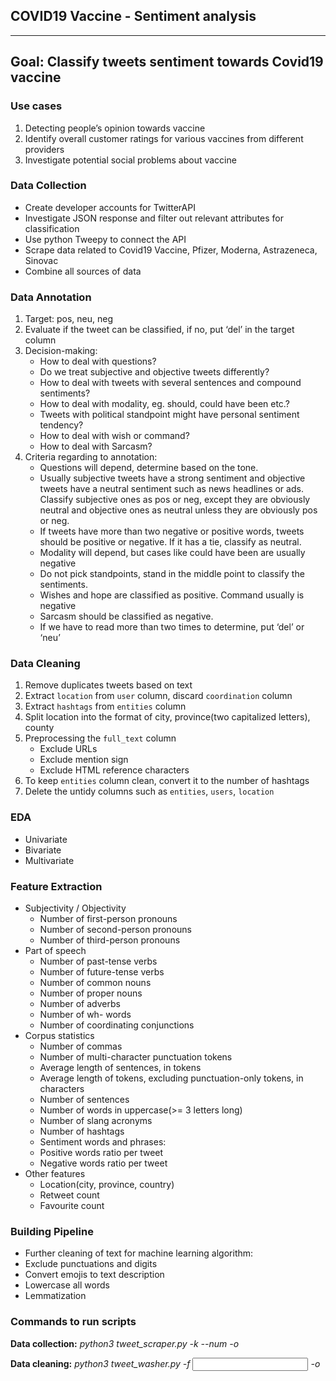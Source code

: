 ## COVID19 Vaccine - Sentiment analysis
<hr>

## **Goal: Classify tweets sentiment towards Covid19 vaccine**

### Use cases 
1. Detecting people’s opinion towards vaccine
2. Identify overall customer ratings for various vaccines from different providers
3. Investigate potential social problems about vaccine

### Data Collection
- Create developer accounts for TwitterAPI
- Investigate JSON response and filter out relevant attributes for classification
- Use python Tweepy to connect the API
- Scrape data related to Covid19 Vaccine, Pfizer, Moderna, Astrazeneca, Sinovac
- Combine all sources of data 

### Data Annotation
1. Target: pos, neu, neg
2. Evaluate if the tweet can be classified, if no, put ‘del’ in the target column
3. Decision-making:
    - How to deal with questions?
    - Do we treat subjective and objective tweets differently?
    - How to deal with tweets with several sentences and compound sentiments?
    - How to deal with modality, eg. should, could have been etc.?
    - Tweets with political standpoint might have personal sentiment tendency?
    - How to deal with wish or command?
    - How to deal with Sarcasm?
4. Criteria regarding to annotation:
    - Questions will depend, determine based on the tone.
    - Usually subjective tweets have a strong sentiment and objective tweets have a neutral sentiment such as news headlines or ads. Classify subjective ones as pos or neg, except they are obviously neutral and objective ones as neutral unless they are obviously pos or neg.
    - If tweets have more than two negative or positive words, tweets should be positive or negative. If it has a tie, classify as neutral.
    - Modality will depend, but cases like could have been are usually negative
    - Do not pick standpoints, stand in the middle point to classify the sentiments.
    - Wishes and hope are classified as positive. Command usually is negative
    - Sarcasm should be classified as negative.
    - If we have to read more than two times to determine, put ‘del’ or ‘neu’
    
### Data Cleaning
1. Remove duplicates tweets based on text
2. Extract `location` from `user` column, discard `coordination` column
3. Extract `hashtags` from `entities` column 
4. Split location into the format of city, province(two capitalized letters), county
5. Preprocessing the `full_text` column
    - Exclude URLs
    - Exclude mention sign
    - Exclude HTML reference characters
6. To keep `entities` column clean, convert it to the number of hashtags
7. Delete the untidy columns such as `entities`, `users`, `location` 	

### EDA
- Univariate 
- Bivariate
- Multivariate

### Feature Extraction
- Subjectivity / Objectivity
    - Number of first-person pronouns
    - Number of second-person pronouns
    - Number of third-person pronouns
- Part of speech
    - Number of past-tense verbs
    - Number of future-tense verbs
    - Number of common nouns
    - Number of proper nouns
    - Number of adverbs
    - Number of wh- words
    - Number of coordinating conjunctions
- Corpus statistics
    - Number of commas
    - Number of multi-character punctuation tokens
    - Average length of sentences, in tokens
    - Average length of tokens, excluding punctuation-only tokens, in characters
    - Number of sentences
    - Number of words in uppercase(>= 3 letters long)
    - Number of slang acronyms
    - Number of hashtags
    - Sentiment words and phrases:
    - Positive words ratio per tweet
    - Negative words ratio per tweet
- Other features
    - Location(city, province, country)
    - Retweet count
    - Favourite count

### Building Pipeline
- Further cleaning of text for machine learning algorithm:
- Exclude punctuations and digits
- Convert emojis to text description
- Lowercase all words
- Lemmatization

### Commands to run scripts
**Data collection:**
*python3 tweet_scraper.py -k <keyword to scrape> --num <max number to scrape> -o <file path of the output file>*

**Data cleaning:**
*python3 tweet_washer.py -f <input file path> -o <output file path>*
